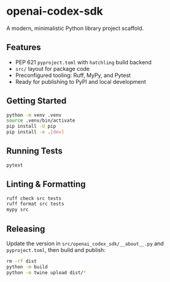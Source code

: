 # openai-codex-sdk

A modern, minimalistic Python library project scaffold.

## Features

- PEP 621 `pyproject.toml` with `hatchling` build backend
- `src/` layout for package code
- Preconfigured tooling: Ruff, MyPy, and Pytest
- Ready for publishing to PyPI and local development

## Getting Started

```bash
python -m venv .venv
source .venv/bin/activate
pip install -U pip
pip install -e .[dev]
```

## Running Tests

```bash
pytest
```

## Linting & Formatting

```bash
ruff check src tests
ruff format src tests
mypy src
```

## Releasing

Update the version in `src/openai_codex_sdk/__about__.py` and `pyproject.toml`, then build and publish:

```bash
rm -rf dist
python -m build
python -m twine upload dist/*
```
